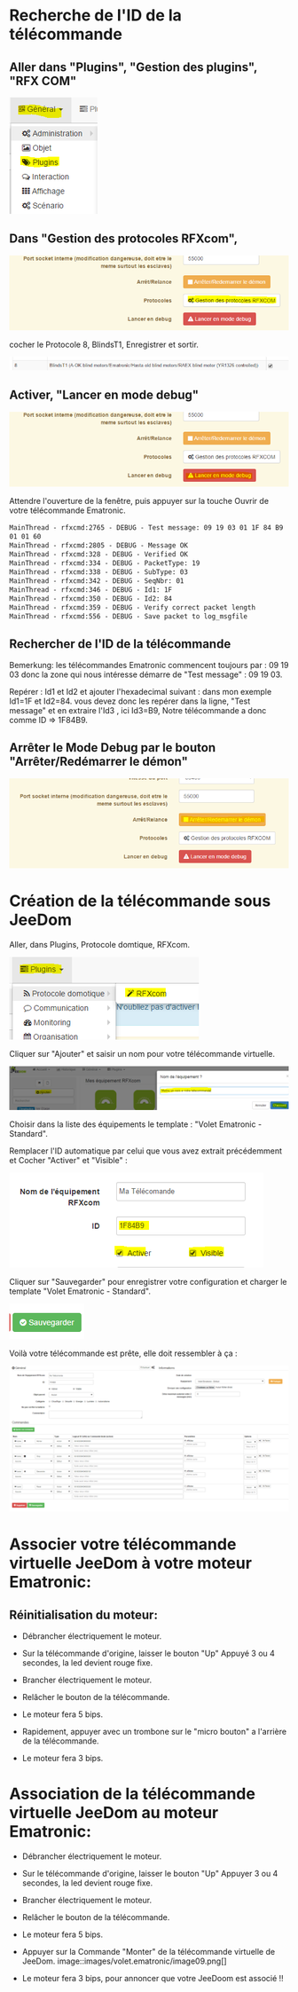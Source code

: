 Recherche de l'ID de la télécommande 
====================================

Aller dans "Plugins", "Gestion des plugins", "RFX COM" 
------------------------------------------------------

![image07](images/volet.ematronic/image07.png)

Dans "Gestion des protocoles RFXcom", 
-------------------------------------

![image04](images/volet.ematronic/image04.png)

cocher le Protocole 8, BlindsT1, Enregistrer et sortir.

![image08](images/volet.ematronic/image08.png)

Activer, "Lancer en mode debug" 
-------------------------------

![image03](images/volet.ematronic/image03.png)

Attendre l'ouverture de la fenêtre, puis appuyer sur la touche Ouvrir de
votre télécommande Ematronic.

    MainThread - rfxcmd:2765 - DEBUG - Test message: 09 19 03 01 1F 84 B9 01 01 60
    MainThread - rfxcmd:2805 - DEBUG - Message OK
    MainThread - rfxcmd:328 - DEBUG - Verified OK
    MainThread - rfxcmd:334 - DEBUG - PacketType: 19
    MainThread - rfxcmd:338 - DEBUG - SubType: 03
    MainThread - rfxcmd:342 - DEBUG - SeqNbr: 01
    MainThread - rfxcmd:346 - DEBUG - Id1: 1F
    MainThread - rfxcmd:350 - DEBUG - Id2: 84
    MainThread - rfxcmd:359 - DEBUG - Verify correct packet length
    MainThread - rfxcmd:556 - DEBUG - Save packet to log_msgfile

Rechercher de l'ID de la télécommande 
-------------------------------------

Bemerkung: les télécommandes Ematronic commencent toujours par : 09 19 03
donc la zone qui nous intéresse démarre de "Test message" : 09 19 03.

Repérer : Id1 et Id2 et ajouter l'hexadecimal suivant : dans mon exemple
Id1=1F et Id2=84. vous devez donc les repérer dans la ligne, "Test
message" et en extraire l'Id3 , ici Id3=B9, Notre télécommande a donc
comme ID ⇒ 1F84B9.

Arrêter le Mode Debug par le bouton "Arrêter/Redémarrer le démon" 
-----------------------------------------------------------------

![image06](images/volet.ematronic/image06.png)

Création de la télécommande sous JeeDom 
=======================================

Aller, dans Plugins, Protocole domtique, RFXcom.

![image10](images/volet.ematronic/image10.png)

Cliquer sur "Ajouter" et saisir un nom pour votre télécommande
virtuelle.

![image00](images/volet.ematronic/image00.png)

Choisir dans la liste des équipements le template : "Volet Ematronic -
Standard".

Remplacer l'ID automatique par celui que vous avez extrait précédemment
et Cocher "Activer" et "Visible" :

![image11](images/volet.ematronic/image11.png)

Cliquer sur "Sauvegarder" pour enregistrer votre configuration et
charger le template "Volet Ematronic - Standard".

![image02](images/volet.ematronic/image02.png)

Voilà votre télécommande est prête, elle doit ressembler à ça :

![image05](images/volet.ematronic/image05.png)

Associer votre télécommande virtuelle JeeDom à votre moteur Ematronic: 
======================================================================

Réinitialisation du moteur: 
---------------------------

-   Débrancher électriquement le moteur.

-   Sur la télécommande d'origine, laisser le bouton "Up" Appuyé 3 ou 4
    secondes, la led devient rouge fixe.

-   Brancher électriquement le moteur.

-   Relâcher le bouton de la télécommande.

-   Le moteur fera 5 bips.

-   Rapidement, appuyer avec un trombone sur le "micro bouton" a
    l'arrière de la télécommande.

-   Le moteur fera 3 bips.

Association de la télécommande virtuelle JeeDom au moteur Ematronic: 
====================================================================

-   Débrancher électriquement le moteur.

-   Sur le télécommande d'origine, laisser le bouton "Up" Appuyer 3 ou 4
    secondes, la led devient rouge fixe.

-   Brancher électriquement le moteur.

-   Relâcher le bouton de la télécommande.

-   Le moteur fera 5 bips.

-   Appuyer sur la Commande "Monter" de la télécommande virtuelle de
    JeeDom. image::images/volet.ematronic/image09.png\[\]

-   Le moteur fera 3 bips, pour annoncer que votre JeeDoom est associé
    !!


